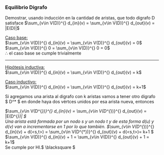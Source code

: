 ### Equilibrio Digrafo
Demostrar, usando inducción en la cantidad de aristas, que todo digrafo D satisface
$\sum_{v\in V(D)}^{} d_{in}(v) = \sum_{v\in V(D)}^{} d_{out}(v) = |E(D)|$

<u>Caso base: </u>
\
$\sum_{v\in V(D)}^{} d_{in}(v) = \sum_{v\in V(D)}^{} d_{out}(v) = 0$
\
$\sum_{v\in V(D)}^{} 0 = \sum_{v\in V(D)}^{} 0 = 0$
\
$\therefore$ el caso base se cumple trivialmente

---
<u>Hipótesis inductiva:</u>
\
$\sum_{v\in V(D)}^{} d_{in}(v) = \sum_{v\in V(D)}^{} d_{out}(v) = k$

<u>Caso inductivo:</u>
\
$\sum_{v\in V(D)}^{} d_{in}(v) = \sum_{v\in V(D)}^{} d_{out}(v) = k+1$


Si agregamos una arista al digrafo con k aristas vamos a tener otro digrafo $ D^* $ en donde haya dos vértces unidos por esa arista nueva, entonces 

$\sum_{v\in V(D^{*})}^{} d_{in}(v) = \sum_{v\in V(D^{*})}^{} d_{out}(v) = |E(D^{*})| $ 
\
Una arista está formada por un nodo s y un nodo t y de esta forma d(u) y d(v) van a incrementarse en 1 por lo que también.
$\sum_{v\in V(D^{*})}^{} d_{in}(v) + d(<s,t>) = \sum_{v\in V(D^{*})}^{} d_{out}(v) + d(<s,t>)= k+1 $ 
\
$\sum_{v\in V(D)}^{} d_{in}(v) + 1 = \sum_{v\in V(D)}^{} d_{out}(v) + 1 = k+1$
\
Se cumple por HI.$ \blacksquare $